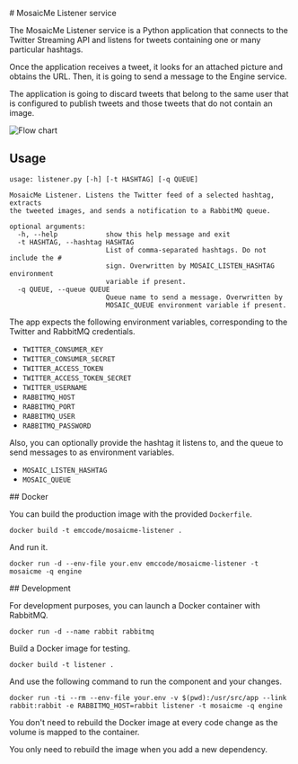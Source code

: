 # MosaicMe Listener service

The MosaicMe Listener service is a Python application that connects to the Twitter Streaming API and listens for tweets containing one or many particular hashtags.

Once the application receives a tweet, it looks for an attached picture and obtains the URL. Then, it is going to send a message to the Engine service.

The application is going to discard tweets that belong to the same user that is configured to publish tweets and those tweets that do not contain an image.

![Flow chart](../../images/mosaicme-listener-flowchart.png)


## Usage

```
usage: listener.py [-h] [-t HASHTAG] [-q QUEUE]

MosaicMe Listener. Listens the Twitter feed of a selected hashtag, extracts
the tweeted images, and sends a notification to a RabbitMQ queue.

optional arguments:
  -h, --help            show this help message and exit
  -t HASHTAG, --hashtag HASHTAG
                        List of comma-separated hashtags. Do not include the #
                        sign. Overwritten by MOSAIC_LISTEN_HASHTAG environment
                        variable if present.
  -q QUEUE, --queue QUEUE
                        Queue name to send a message. Overwritten by
                        MOSAIC_QUEUE environment variable if present.
```

The app expects the following environment variables, corresponding to the Twitter and RabbitMQ credentials.

* `TWITTER_CONSUMER_KEY`
* `TWITTER_CONSUMER_SECRET`
* `TWITTER_ACCESS_TOKEN`
* `TWITTER_ACCESS_TOKEN_SECRET`
* `TWITTER_USERNAME`
* `RABBITMQ_HOST`
* `RABBITMQ_PORT`
* `RABBITMQ_USER`
* `RABBITMQ_PASSWORD`

Also, you can optionally provide the hashtag it listens to, and the queue to send messages to as environment variables.

* `MOSAIC_LISTEN_HASHTAG`
* `MOSAIC_QUEUE`


## Docker

You can build the production image with the provided `Dockerfile`.

```
docker build -t emccode/mosaicme-listener .
```

And run it.

```
docker run -d --env-file your.env emccode/mosaicme-listener -t mosaicme -q engine
```


## Development

For development purposes, you can launch a Docker container with RabbitMQ.

```
docker run -d --name rabbit rabbitmq
```

Build a Docker image for testing.

```
docker build -t listener .
```

And use the following command to run the component and your changes.

```
docker run -ti --rm --env-file your.env -v $(pwd):/usr/src/app --link rabbit:rabbit -e RABBITMQ_HOST=rabbit listener -t mosaicme -q engine
```

You don't need to rebuild the Docker image at every code change as the volume is mapped to the container.

You only need to rebuild the image when you add a new dependency.
